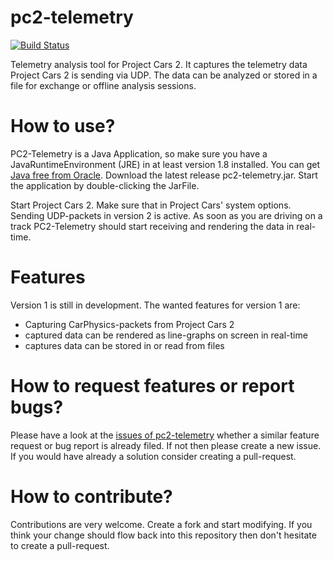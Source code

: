 # pc2-telemetry
[![Build Status](https://travis-ci.org/ralfhergert/pc2-telemetry.svg?branch=master)](https://travis-ci.org/ralfhergert/pc2-telemetry)

Telemetry analysis tool for Project Cars 2. It captures the telemetry data Project Cars 2 is sending via UDP.
The data can be analyzed or stored in a file for exchange or offline analysis sessions.

# How to use?
PC2-Telemetry is a Java Application, so make sure you have a JavaRuntimeEnvironment (JRE) in at least version 1.8 installed.
You can get [Java free from Oracle](https://java.com). Download the latest release pc2-telemetry.jar. Start the application
by double-clicking the JarFile.

Start Project Cars 2. Make sure that in Project Cars' system options. Sending UDP-packets in version 2 is active.
As soon as you are driving on a track PC2-Telemetry should start receiving and rendering the data in real-time.

# Features
Version 1 is still in development. The wanted features for version 1 are:
 * Capturing CarPhysics-packets from Project Cars 2
 * captured data can be rendered as line-graphs on screen in real-time
 * captures data can be stored in or read from files


# How to request features or report bugs?
Please have a look at the [issues of pc2-telemetry](https://github.com/ralfhergert/pc2-telemetry/issues) whether a similar
feature request or bug report is already filed. If not then please create a new issue. If you would have already a solution
consider creating a pull-request.

# How to contribute?
Contributions are very welcome. Create a fork and start modifying. If you think your change should flow back into this
repository then don't hesitate to create a pull-request.

